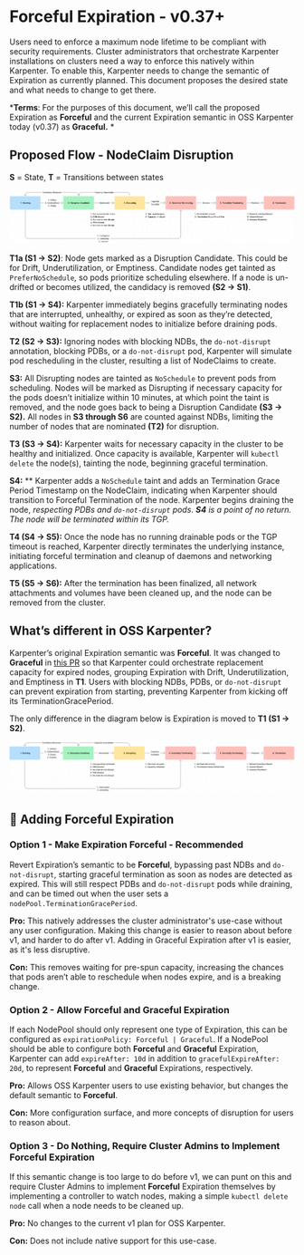 # Forceful Expiration - v0.37+

Users need to enforce a maximum node lifetime to be compliant with security requirements. Cluster administrators that orchestrate Karpenter installations on clusters need a way to enforce this natively within Karpenter. 
To enable this, Karpenter needs to change the semantic of Expiration as currently planned. This document proposes the desired state and what needs to change to get there. 

***Terms**: For the purposes of this document, we’ll call the proposed Expiration as **Forceful** and the current Expiration semantic in OSS Karpenter today (v0.37) as **Graceful.** *

## Proposed Flow - NodeClaim Disruption

**S** = State, **T** = Transitions between states

![](./images/forceful-expiration.png)

**T1a (S1 → S2)**: Node gets marked as a Disruption Candidate. This could be for Drift, Underutilization, or Emptiness. Candidate nodes get tainted as `PreferNoSchedule`, so pods prioritize scheduling elsewhere. If a node is un-drifted or becomes utilized, the candidacy is removed **(S2 → S1)**. 

**T1b (S1 → S4):** Karpenter immediately begins gracefully terminating nodes that are interrupted, unhealthy, or expired as soon as they’re detected, without waiting for replacement nodes to initialize before draining pods. 

**T2 (S2 → S3):** Ignoring nodes with blocking NDBs, the `do-not-disrupt` annotation, blocking PDBs, or a `do-not-disrupt` pod, Karpenter will simulate pod rescheduling in the cluster, resulting a list of NodeClaims to create. 
 
**S3:** All Disrupting nodes are tainted as `NoSchedule` to prevent pods from scheduling. Nodes will be marked as Disrupting if necessary capacity for the pods doesn’t initialize within 10 minutes, at which point the taint is removed, and the node goes back to being a Disruption Candidate **(S3 → S2).** All nodes in **S3 through S6** are counted against NDBs, limiting the number of nodes that are nominated **(T2)** for disruption.

**T3 (S3 → S4):** Karpenter waits for necessary capacity in the cluster to be healthy and initialized. Once capacity is available, Karpenter will `kubectl delete` the node(s), tainting the node, beginning graceful termination.

**S4:** ** Karpenter adds a `NoSchedule` taint and adds an Termination Grace Period Timestamp on the NodeClaim, indicating when Karpenter should transition to Forceful Termination of the node. Karpenter begins draining the node, _respecting PDBs and `do-not-disrupt` pods_. 
***S4** is a point of no return. The node will be terminated within its TGP.* 

**T4 (S4 → S5):** Once the node has no running drainable pods or the TGP timeout is reached, Karpenter directly terminates the underlying instance, initiating forceful termination and cleanup of daemons and networking applications.

**T5 (S5 → S6):** After the termination has been finalized, all network attachments and volumes have been cleaned up, and the node can be removed from the cluster. 

## What’s different in OSS Karpenter?

Karpenter’s original Expiration semantic was **Forceful**. It was changed to **Graceful** in [this PR](https://github.com/kubernetes-sigs/karpenter/pull/59) so that Karpenter could orchestrate replacement capacity for expired nodes, grouping Expiration with Drift, Underutilization, and Emptiness in **T1**. Users with blocking NDBs, PDBs, or `do-not-disrupt` can prevent expiration from starting, preventing Karpenter from kicking off its TerminationGracePeriod. 

The only difference in the diagram below is Expiration is moved to **T1 (S1 → S2)**.

![](./images/graceful-expiration.png)

## 🔑 Adding Forceful Expiration

### Option 1 - Make Expiration Forceful - Recommended

Revert Expiration’s semantic to be **Forceful**, bypassing past NDBs and `do-not-disrupt`, starting graceful termination as soon as nodes are detected as expired. This will still respect PDBs and `do-not-disrupt` pods while draining, and can be timed out when the user sets a `nodePool.TerminationGracePeriod`.

**Pro:** This natively addresses the cluster administrator's use-case without any user configuration. Making this change is easier to reason about before v1, and harder to do after v1. Adding in Graceful Expiration after v1 is easier, as it's less disruptive. 

**Con:** This removes waiting for pre-spun capacity, increasing the chances that pods aren’t able to reschedule when nodes expire, and is a breaking change.

### Option 2 - Allow Forceful and Graceful Expiration

If each NodePool should only represent one type of Expiration, this can be configured as `expirationPolicy: Forceful | Graceful`.  If a NodePool should be able to configure both **Forceful** and **Graceful** Expiration, Karpenter can add `expireAfter: 10d` in addition to `gracefulExpireAfter: 20d`, to represent **Forceful** and **Graceful** Expirations, respectively. 

**Pro:** Allows OSS Karpenter users to use existing behavior, but changes the default semantic to **Forceful**.

**Con:** More configuration surface, and more concepts of disruption for users to reason about.

### Option 3 - Do Nothing, Require Cluster Admins to Implement Forceful Expiration

If this semantic change is too large to do before v1, we can punt on this and require Cluster Admins to implement **Forceful** Expiration themselves by implementing a controller to watch nodes, making a simple `kubectl delete node` call when a node needs to be cleaned up. 

**Pro:** No changes to the current v1 plan for OSS Karpenter.

**Con:** Does not include native support for this use-case. 
